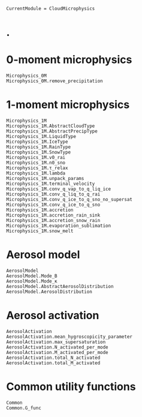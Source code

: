 ```@meta
CurrentModule = CloudMicrophysics
```
# .

# 0-moment microphysics

```@docs
Microphysics_0M
Microphysics_0M.remove_precipitation
```

# 1-moment microphysics

```@docs
Microphysics_1M
Microphysics_1M.AbstractCloudType
Microphysics_1M.AbstractPrecipType
Microphysics_1M.LiquidType
Microphysics_1M.IceType
Microphysics_1M.RainType
Microphysics_1M.SnowType
Microphysics_1M.v0_rai
Microphysics_1M.n0_sno
Microphysics_1M.τ_relax
Microphysics_1M.lambda
Microphysics_1M.unpack_params
Microphysics_1M.terminal_velocity
Microphysics_1M.conv_q_vap_to_q_liq_ice
Microphysics_1M.conv_q_liq_to_q_rai
Microphysics_1M.conv_q_ice_to_q_sno_no_supersat
Microphysics_1M.conv_q_ice_to_q_sno
Microphysics_1M.accretion
Microphysics_1M.accretion_rain_sink
Microphysics_1M.accretion_snow_rain
Microphysics_1M.evaporation_sublimation
Microphysics_1M.snow_melt
```

# Aerosol model

```@docs
AerosolModel
AerosolModel.Mode_B
AerosolModel.Mode_κ
AerosolModel.AbstractAerosolDistribution
AerosolModel.AerosolDistribution
```

# Aerosol activation

```@docs
AerosolActivation
AerosolActivation.mean_hygroscopicity_parameter
AerosolActivation.max_supersaturation
AerosolActivation.N_activated_per_mode
AerosolActivation.M_activated_per_mode
AerosolActivation.total_N_activated
AerosolActivation.total_M_activated
```

# Common utility functions

```@docs
Common
Common.G_func
```
